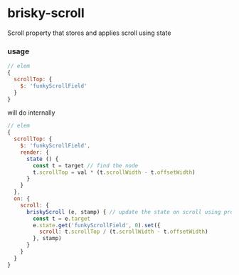 # brisky-scroll
Scroll property that stores and applies scroll using state

### usage
```js
// elem
{
  scrollTop: {
    $: 'funkyScrollField'
  }
}
```
will do internally
```js
// elem
{
  scrollTop: {
    $: 'funkyScrollField',
    render: {
      state () {
        const t = target // find the node
        t.scrollTop = val * (t.scrollWidth - t.offsetWidth)
      }
    }
  },
  on: {
    scroll: {
      briskyScroll (e, stamp) { // update the state on scroll using proportion
        const t = e.target
        e.state.get('funkyScrollField', 0).set({
          scroll: t.scrollTop / (t.scrollWidth - t.offsetWidth)
        }, stamp)
      }
    }
  }
}
```
